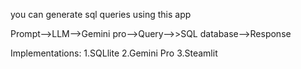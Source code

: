 you can generate sql queries using this app

Prompt-->LLM-->Gemini pro-->Query-->>SQL database-->Response

Implementations:
1.SQLlite
2.Gemini Pro
3.Steamlit
